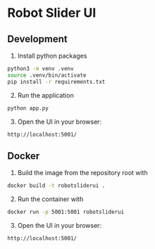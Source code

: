 # Robot Slider UI
## Development
1. Install python packages
```bash
python3 -m venv .venv
source .venv/bin/activate
pip install -r requirements.txt
```
2. Run the application
```bash
python app.py
```
3. Open the UI in your browser:
```
http://localhost:5001/
```

## Docker
1. Build the image from the repository root with
```bash
docker build -t robotsliderui .
```
2. Run the container with
```bash
docker run -p 5001:5001 robotsliderui
```
3. Open the UI in your browser:
```
http://localhost:5001/
```
